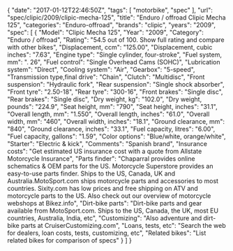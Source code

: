 {
    "date": "2017-01-12T22:46:50Z",
    "tags": [
        "motorbike",
        "spec"
    ],
    "url": "spec\/clipic\/2009\/clipic-mecha-125",
    "title": "Enduro \/ offroad Clipic Mecha 125",
    "categories": "Enduro-offroad",
    "brands": "clipic",
    "years": "2009",
    "spec": [
        {
            "Model": "Clipic Mecha 125",
            "Year": "2009",
            "Category": "Enduro \/ offroad",
            "Rating": "54.5 out of 100. Show full rating and compare with other bikes",
            "Displacement, ccm": "125.00",
            "Displacement, cubic inches": "7.63",
            "Engine type": "Single cylinder, four-stroke",
            "Fuel system, mm": ". 26",
            "Fuel control": "Single Overhead Cams (SOHC)",
            "Lubrication system": "Direct",
            "Cooling system": "Air",
            "Gearbox": "5-speed",
            "Transmission type,final drive": "Chain",
            "Clutch": "Multidisc",
            "Front suspension": "Hydraulic fork",
            "Rear suspension": "Single shock absorber",
            "Front tyre": "2.50-18",
            "Rear tyre": "300-16",
            "Front brakes": "Single disc",
            "Rear brakes": "Single disc",
            "Dry weight, kg": "102.0",
            "Dry weight, pounds": "224.9",
            "Seat height, mm": "790",
            "Seat height, inches": "31.1",
            "Overall length, mm": "1.550",
            "Overall length, inches": "61.0",
            "Overall width, mm": "460",
            "Overall width, inches": "18.1",
            "Ground clearance, mm": "840",
            "Ground clearance, inches": "33.1",
            "Fuel capacity, litres": "6.00",
            "Fuel capacity, gallons": "1.59",
            "Color options": "Blue\/white, orange\/white",
            "Starter": "Electric & kick",
            "Comments": "Spanish brand",
            "Insurance costs": "Get estimated US insurance cost with a quote from Allstate Motorcycle Insurance",
            "Parts finder": "Chaparral provides online schematics & OEM parts for the US.   Motorcycle Superstore provides an easy-to-use parts finder. Ships to the US, Canada, UK and Australia.MotoSport.com ships motorcycle parts and accessories to most countries.    Sixity.com has low prices and free shipping on ATV and motorcycle parts to the US. Also check out our overview of motorcycle webshops at Bikez.info",
            "Dirt-bike parts": "Dirt-bike parts and gear available from MotoSport.com. Ships to the US, Canada, the UK, most EU countries, Australia, India, etc",
            "Customizing": "Also adventure and dirt-bike parts at CruiserCustomizing.com",
            "Loans, tests, etc": "Search the web for dealers, loan costs, tests, customizing, etc",
            "Related bikes": "List related bikes for comparison of specs"
        }
    ]
}